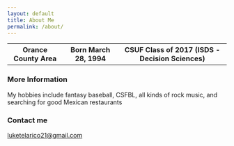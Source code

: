 ```yaml
---
layout: default
title: About Me
permalink: /about/
---
```


<table>
    <tr>
     <th>Orance County Area</th>
     <th>Born March 28, 1994</th>
     <th>CSUF Class of 2017 (ISDS - Decision Sciences)</th>
    </tr>
   </table>

### More Information

My hobbies include fantasy baseball, CSFBL, all kinds of rock music, and searching for good Mexican restaurants

### Contact me

[luketelarico21@gmail.com](mailto:luketelarico21@gmail.com)
